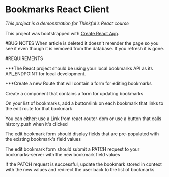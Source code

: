 # Bookmarks React Client
_This project is a demonstration for Thinkful's React course_

This project was bootstrapped with [Create React App](https://github.com/facebook/create-react-app).


#BUG NOTES 
  When article is deleted it doesn't rerender the page so you see it even though it is removed from the database.  If you refresh it is gone.

#REQUIREMENTS 

***The React project should be using your local bookmarks API as its API_ENDPOINT for local development.

***Create a new Route that will contain a form for editing bookmarks

Create a component that contains a form for updating bookmarks

On your list of bookmarks, add a button/link on each bookmark that links to the edit route for that bookmark

You can either: use a Link from react-router-dom
or use a button that calls history.push when it's clicked

The edit bookmark form should display fields that are pre-populated with the existing bookmark's field values

The edit bookmark form should submit a PATCH request to your bookmarks-server with the new bookmark field values

If the PATCH request is successful, update the bookmark stored in context with the new values and redirect the user back to the list of bookmarks


